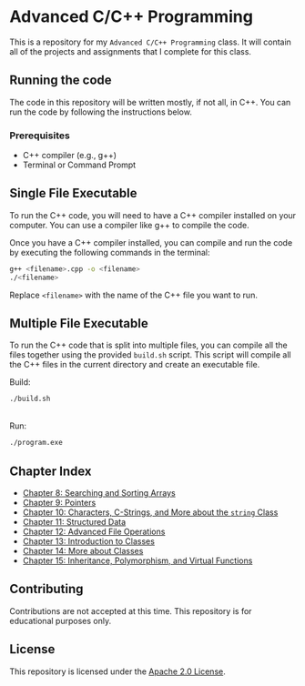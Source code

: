# Advanced C/C++ Programming

This is a repository for my `Advanced C/C++ Programming` class. It will contain all of the projects and assignments that I complete for this class.

## Running the code

The code in this repository will be written mostly, if not all, in C++. You can run the code by following the instructions below.

### Prerequisites

- C++ compiler (e.g., g++)
- Terminal or Command Prompt

## Single File Executable

To run the C++ code, you will need to have a C++ compiler installed on your computer. You can use a compiler like g++ to compile the code.

Once you have a C++ compiler installed, you can compile and run the code by executing the following commands in the terminal:

```sh
g++ <filename>.cpp -o <filename>
./<filename>
```

Replace `<filename>` with the name of the C++ file you want to run.

## Multiple File Executable

To run the C++ code that is split into multiple files, you can compile all the files together using the provided `build.sh` script. This script will compile all the C++ files in the current directory and create an executable file.

Build:

```sh
./build.sh
```

<br>
Run:

```sh
./program.exe
```

## Chapter Index

- [Chapter 8: Searching and Sorting Arrays](Exercises/chapter-08)
- [Chapter 9: Pointers](Exercises/chapter-09)
- [Chapter 10: Characters, C-Strings, and More about the `string` Class](Exercises/chapter-10)
- [Chapter 11: Structured Data](Exercises/chapter-11)
- [Chapter 12: Advanced File Operations](Exercises/chapter-12)
- [Chapter 13: Introduction to Classes](Exercises/chapter-13)
- [Chapter 14: More about Classes](Exercises/chapter-14)
- [Chapter 15: Inheritance, Polymorphism, and Virtual Functions](Exercises/chapter-15)

## Contributing

Contributions are not accepted at this time. This repository is for educational purposes only.

## License

This repository is licensed under the [Apache 2.0 License](LICENSE).
